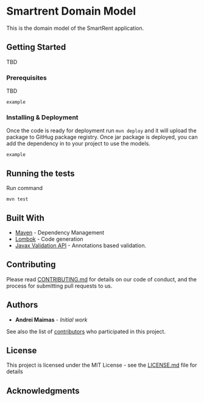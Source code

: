 # Smartrent Domain Model
This is the domain model of the SmartRent application.

## Getting Started
TBD

### Prerequisites
TBD

```
example
```

### Installing & Deployment
Once the code is ready for deployment run ``mvn deploy`` and it will upload the package to GitHug package registry.
Once jar package is deployed, you can add the dependency in to your project to use the models.


```
example
```


## Running the tests
Run command 
```
mvn test
```


## Built With

* [Maven](https://maven.apache.org/) - Dependency Management
* [Lombok](http://www.dropwizard.io/1.0.2/docs/) - Code generation
* [Javax Validation API](https://maven.apache.org/) - Annotations based validation.

## Contributing

Please read [CONTRIBUTING.md](https://gist.github.com/PurpleBooth/b24679402957c63ec426) for details on our code of conduct, and the process for submitting pull requests to us.

## Authors

* **Andrei Maimas** - *Initial work*

See also the list of [contributors](https://github.com/your/project/contributors) who participated in this project.

## License

This project is licensed under the MIT License - see the [LICENSE.md](LICENSE.md) file for details

## Acknowledgments


